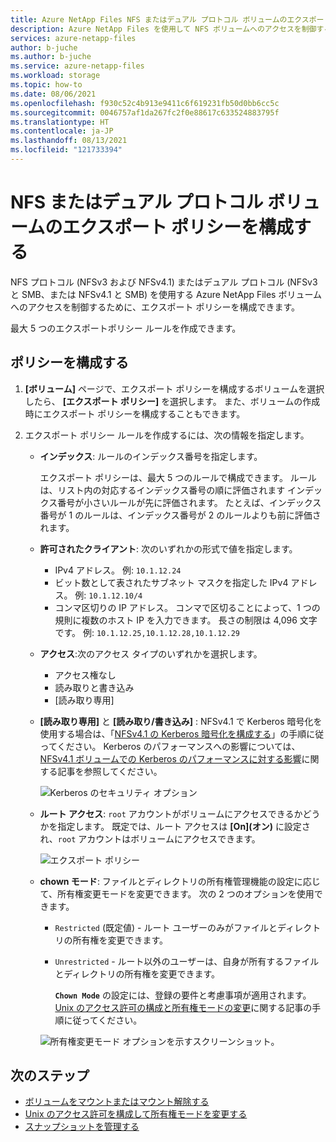 ```yaml
---
title: Azure NetApp Files NFS またはデュアル プロトコル ボリュームのエクスポート ポリシーを構成する - Azure NetApp Files
description: Azure NetApp Files を使用して NFS ボリュームへのアクセスを制御するエクスポート ポリシーの構成方法について説明します
services: azure-netapp-files
author: b-juche
ms.author: b-juche
ms.service: azure-netapp-files
ms.workload: storage
ms.topic: how-to
ms.date: 08/06/2021
ms.openlocfilehash: f930c52c4b913e9411c6f619231fb50d0bb6cc5c
ms.sourcegitcommit: 0046757af1da267fc2f0e88617c633524883795f
ms.translationtype: HT
ms.contentlocale: ja-JP
ms.lasthandoff: 08/13/2021
ms.locfileid: "121733394"
---
```

# <a name="configure-export-policy-for-nfs-or-dual-protocol-volumes"></a>NFS またはデュアル プロトコル ボリュームのエクスポート ポリシーを構成する

NFS プロトコル (NFSv3 および NFSv4.1) またはデュアル プロトコル (NFSv3 と SMB、または NFSv4.1 と SMB) を使用する Azure NetApp Files ボリュームへのアクセスを制御するために、エクスポート ポリシーを構成できます。 

最大 5 つのエクスポートポリシー ルールを作成できます。

## <a name="configure-the-policy"></a>ポリシーを構成する 

1.  **[ボリューム]** ページで、エクスポート ポリシーを構成するボリュームを選択したら、 **[エクスポート ポリシー]** を選択します。 また、ボリュームの作成時にエクスポート ポリシーを構成することもできます。

2.  エクスポート ポリシー ルールを作成するには、次の情報を指定します。   
    * **インデックス**: ルールのインデックス番号を指定します。  
      
      エクスポート ポリシーは、最大 5 つのルールで構成できます。 ルールは、リスト内の対応するインデックス番号の順に評価されます インデックス番号が小さいルールが先に評価されます。 たとえば、インデックス番号が 1 のルールは、インデックス番号が 2 のルールよりも前に評価されます。 

    * **許可されたクライアント**: 次のいずれかの形式で値を指定します。  
      * IPv4 アドレス。 例: `10.1.12.24`
      * ビット数として表されたサブネット マスクを指定した IPv4 アドレス。 例: `10.1.12.10/4`
      * コンマ区切りの IP アドレス。 コンマで区切ることによって、1 つの規則に複数のホスト IP を入力できます。 長さの制限は 4,096 文字です。 例: `10.1.12.25,10.1.12.28,10.1.12.29`

    * **アクセス**:次のアクセス タイプのいずれかを選択します。  
      * アクセス権なし 
      * 読み取りと書き込み
      * [読み取り専用]

    * **[読み取り専用]** と **[読み取り/書き込み]** : NFSv4.1 で Kerberos 暗号化を使用する場合は、「[NFSv4.1 の Kerberos 暗号化を構成する](configure-kerberos-encryption.md)」の手順に従ってください。  Kerberos のパフォーマンスへの影響については、[NFSv4.1 ボリュームでの Kerberos のパフォーマンスに対する影響](performance-impact-kerberos.md)に関する記事を参照してください。 

      ![Kerberos のセキュリティ オプション](../media/azure-netapp-files/kerberos-security-options.png) 

    * **ルート アクセス**: `root` アカウントがボリュームにアクセスできるかどうかを指定します。  既定では、ルート アクセスは **[On]\(オン\)** に設定され、`root` アカウントはボリュームにアクセスできます。

      ![エクスポート ポリシー](../media/azure-netapp-files/azure-netapp-files-export-policy.png) 

    * **chown モード**: ファイルとディレクトリの所有権管理機能の設定に応じて、所有権変更モードを変更できます。  次の 2 つのオプションを使用できます。   

      * `Restricted` (既定値) - ルート ユーザーのみがファイルとディレクトリの所有権を変更できます。
      * `Unrestricted` - ルート以外のユーザーは、自身が所有するファイルとディレクトリの所有権を変更できます。  

        **`Chown Mode`** の設定には、登録の要件と考慮事項が適用されます。 [Unix のアクセス許可の構成と所有権モードの変更](configure-unix-permissions-change-ownership-mode.md)に関する記事の手順に従ってください。  

      ![所有権変更モード オプションを示すスクリーンショット。](../media/azure-netapp-files/chown-mode-export-policy.png) 

## <a name="next-steps"></a>次のステップ 
* [ボリュームをマウントまたはマウント解除する](azure-netapp-files-mount-unmount-volumes-for-virtual-machines.md)
* [Unix のアクセス許可を構成して所有権モードを変更する](configure-unix-permissions-change-ownership-mode.md) 
* [スナップショットを管理する](azure-netapp-files-manage-snapshots.md)
